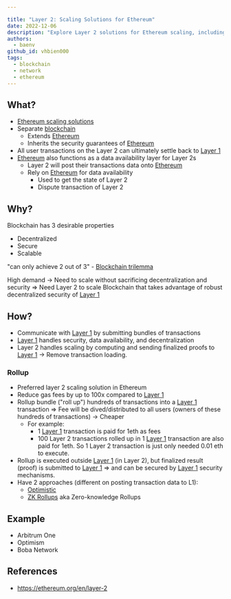```yaml
---

title: "Layer 2: Scaling Solutions for Ethereum"
date: 2022-12-06
description: "Explore Layer 2 solutions for Ethereum scaling, including rollups and their benefits. Learn how Layer 2 extends Ethereum's capabilities, reduces gas fees, and maintains security while improving transaction throughput and efficiency."
authors:
  - baenv
github_id: vhbien000
tags:
  - blockchain
  - network
  - ethereum
---
```


## What?

- [Ethereum scaling solutions](#ethereum-scaling-solutions)
- Separate [blockchain](#blockchain)
  - Extends [Ethereum](#ethereum)
  - Inherits the security guarantees of [Ethereum](#ethereum)
- All user transactions on the Layer 2 can ultimately settle back to [Layer 1](#layer-1)
- [Ethereum](#ethereum) also functions as a data availability layer for Layer 2s
  - Layer 2 will post their transactions data onto [Ethereum](#ethereum)
  - Rely on [Ethereum](#ethereum) for data availability
    - Used to get the state of Layer 2
    - Dispute transaction of Layer 2

## Why?

Blockchain has 3 desirable properties

- Decentralized
- Secure
- Scalable

"can only achieve 2 out of 3" - [Blockchain trilemma](#blockchain-trilemma)

High demand -> Need to scale without sacrificing decentralization and security => Need Layer 2 to scale Blockchain that takes advantage of robust decentralized security of [Layer 1](#layer-1)

## How?

- Communicate with [Layer 1](#layer-1) by submitting bundles of transactions
- [Layer 1](#layer-1) handles security, data availability, and decentralization
- Layer 2 handles scaling by computing and sending finalized proofs to [Layer 1](#layer-1) -> Remove transaction loading.

### Rollup

- Preferred layer 2 scaling solution in Ethereum
- Reduce gas fees by up to 100x compared to [Layer 1](#layer-1)
- Rollup bundle ("roll up") hundreds of transactions into a [Layer 1](#layer-1) transaction => Fee will be dived/distributed to all users (owners of these hundreds of transactions) -> Cheaper
  - For example:
    - 1 [Layer 1](#layer-1) transaction is paid for 1eth as fees
    - 100 Layer 2 transactions rolled up in 1 [Layer 1](#layer-1) transaction are also paid for 1eth. So 1 Layer 2 transaction is just only needed 0.01 eth to execute.
- Rollup is executed outside [Layer 1](#layer-1) (in Layer 2), but finalized result (proof) is submitted to [Layer 1](#layer-1) => and can be secured by [Layer 1](#layer-1) security mechanisms.
- Have 2 approaches (different on posting transaction data to L1):
  - [Optimistic](#optimistic-rollups)
  - [ZK Rollups](#zk-rollups) aka Zero-knowledge Rollups

## Example

- Arbitrum One
- Optimism
- Boba Network

## References

- https://ethereum.org/en/layer-2
